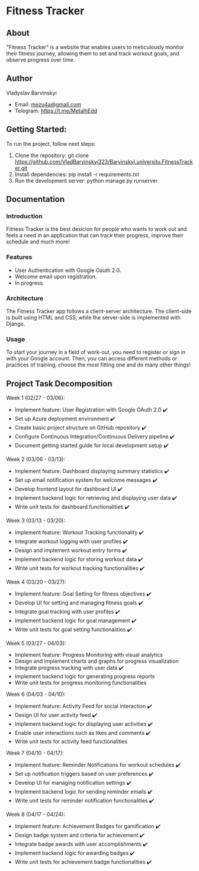 # Fitness Tracker

## About
"Fitness Tracker" is a website that enables users to meticulously monitor their fitness journey, allowing them to set and track workout goals, and observe progress over time.

## Author
Vladyslav Barvinskyi
- Email: mezu4a@gmail.com
- Telegram: https://t.me/MetalhEdd

## Getting Started:
To run the project, follow next steps:

1. Clone the repository: git clone https://github.com/VladBarvinskyi323/Barvinskyi.universitu.FitnessTracker.git
2. Install dependencies: pip install -r requirements.txt
3. Run the development server: python manage.py runserver


## Documentation
### Introduction
Fitness Tracker is the best desicion for people who wants to work out and feels a need in an application that can track their progress, improve their schedule and much more!

### Features
- User Authentication with Google Oauth 2.0.
- Welcome email upon registration.
- In progress.

### Architecture
The Fitness Tracker app follows a client-server architecture. The client-side is built using HTML and CSS, while the server-side is implemented with Django.

### Usage
To start your journey in a field of work-out, you need to register or sign in with your Google account. Then, you can access different methods or practices of training, choose the most fitting one and do many other things!

## Project Task Decomposition
Week 1 (02/27 - 03/06):
- Implement feature: User Registration with Google OAuth 2.0 ✔️
- Set up Azure deployment environment ✔️
- Create basic project structure on GitHub repository ✔️
- Configure Continuous Integration/Continuous Delivery pipeline ✔️
- Document getting started guide for local development setup ✔️

Week 2 (03/06 - 03/13):
- Implement feature: Dashboard displaying summary statistics ✔️
- Set up email notification system for welcome messages ✔️
- Develop frontend layout for dashboard UI ✔️
- Implement backend logic for retrieving and displaying user data ✔️
- Write unit tests for dashboard functionalities ✔️

Week 3 (03/13 - 03/20):
- Implement feature: Workout Tracking functionality ✔️
- Integrate workout logging with user profiles ✔️
- Design and implement workout entry forms ✔️
- Implement backend logic for storing workout data ✔️
- Write unit tests for workout tracking functionalities ✔️

Week 4 (03/20 - 03/27):
- Implement feature: Goal Setting for fitness objectives ✔️
- Develop UI for setting and managing fitness goals ✔️
- Integrate goal tracking with user profiles ✔️
- Implement backend logic for goal management ✔️
- Write unit tests for goal setting functionalities ✔️

Week 5 (03/27 - 04/03):
- Implement feature: Progress Monitoring with visual analytics
- Design and implement charts and graphs for progress visualization
- Integrate progress tracking with user data ✔️
- Implement backend logic for generating progress reports
- Write unit tests for progress monitoring functionalities

Week 6 (04/03 - 04/10):
- Implement feature: Activity Feed for social interaction ✔️
- Design UI for user activity feed ✔️
- Implement backend logic for displaying user activities ✔️
- Enable user interactions such as likes and comments ✔️
- Write unit tests for activity feed functionalities

Week 7 (04/10 - 04/17):
- Implement feature: Reminder Notifications for workout schedules ✔️
- Set up notification triggers based on user preferences ✔️
- Develop UI for managing notification settings ✔️
- Implement backend logic for sending reminder emails ✔️
- Write unit tests for reminder notification functionalities ✔️

Week 8 (04/17 - 04/24):
- Implement feature: Achievement Badges for gamification ✔️
- Design badge system and criteria for achievement ✔️
- Integrate badge awards with user accomplishments ✔️
- Implement backend logic for awarding badges ✔️
- Write unit tests for achievement badge functionalities ✔️
